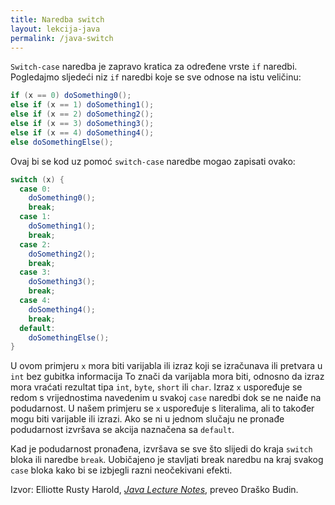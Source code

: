 ```yaml
---
title: Naredba switch
layout: lekcija-java
permalink: /java-switch
---
```


`Switch-case` naredba je zapravo kratica za određene vrste `if` naredbi. Pogledajmo sljedeći niz `if` naredbi koje se sve odnose na istu veličinu:

```java
if (x == 0) doSomething0();
else if (x == 1) doSomething1();
else if (x == 2) doSomething2();
else if (x == 3) doSomething3();
else if (x == 4) doSomething4();
else doSomethingElse();
```

Ovaj bi se kod uz pomoć `switch-case` naredbe mogao zapisati ovako:

```java
switch (x) {
  case 0:
    doSomething0();
    break;
  case 1:
    doSomething1();
    break;
  case 2:
    doSomething2();
    break;
  case 3:
    doSomething3();
    break;
  case 4:
    doSomething4();
    break;
  default:
    doSomethingElse();
}
```

U ovom primjeru `x` mora biti varijabla ili izraz koji se izračunava ili pretvara u `int` bez gubitka informacija To znači da varijabla mora biti, odnosno da izraz mora vraćati rezultat tipa `int`, `byte`, `short` ili `char`. Izraz `x` uspoređuje se redom s vrijednostima navedenim u svakoj `case` naredbi dok se ne naiđe na podudarnost. U našem primjeru se `x` uspoređuje s literalima, ali to također mogu biti varijable ili izrazi. Ako se ni u jednom slučaju ne pronađe podudarnost izvršava se akcija naznačena sa `default`.

Kad je podudarnost pronađena, izvršava se sve što slijedi do kraja `switch` bloka ili naredbe `break`. Uobičajeno je stavljati break naredbu na kraj svakog `case` bloka kako bi se izbjegli razni neočekivani efekti.


Izvor: Elliotte Rusty Harold, *[Java Lecture Notes](//www.cafeaulait.org/course/index.html)*, preveo Draško Budin.
